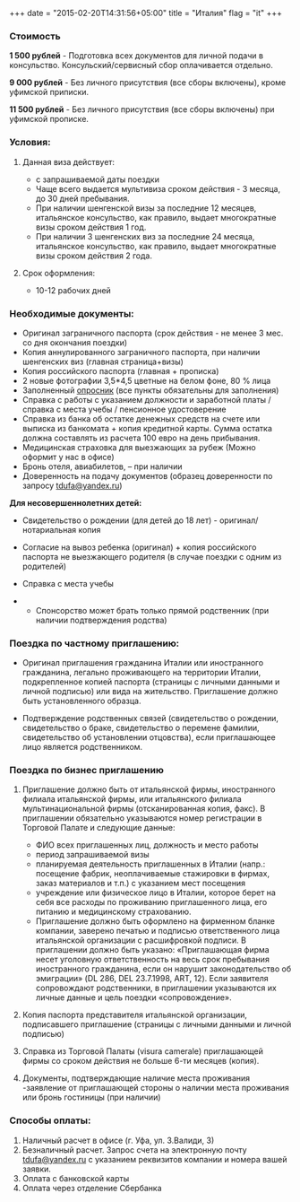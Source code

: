 +++
date = "2015-02-20T14:31:56+05:00"
title = "Италия"
flag = "it"
+++

### Стоимость
**1 500 рублей** - Подготовка всех документов для личной подачи в консульство. Консульский/сервисный сбор оплачивается отдельно.

**9 000 рублей** - Без личного присутствия (все сборы включены), кроме уфимской приписки.

**11 500 рублей** - Без личного присутствия (все сборы включены) при уфимской прописке.

### Условия:

1. Данная виза действует:
   * с запрашиваемой даты поездки
   * Чаще всего выдается мультивиза сроком действия - 3 месяца, до 30 дней пребывания.
   * При наличии шенгенской визы за последние 12 месяцев, итальянское консульство, как правило, выдает многократные визы сроком действия 1 год.
   * При наличии 3 шенгенских виз за последние 24 месяца, итальянское консульство, как правило, выдает многократные визы сроком действия 2 года.

2. Срок оформления: 
   * 10-12 рабочих дней

### Необходимые документы:

* Оригинал заграничного паспорта (срок действия - не менее 3 мес. со дня окончания поездки)
* Копия аннулированного заграничного паспорта, при наличии шенгенских виз (главная страница+визы)
* Копия российского паспорта (главная + прописка)
* 2 новые фотографии 3,5*4,5 цветные на белом фоне, 80 % лица
* Заполненный [опросник](/forms/Opros-Shengen.doc) (все пункты обязательны для заполнения)
* Справка с работы с указанием должности и заработной платы /справка с места учебы / пенсионное удостоверение
* Справка из банка об остатке денежных средств на счете или выписка из банкомата + копия кредитной карты. Сумма остатка должна составлять из расчета 100 евро на день прибывания.
* Медицинская страховка для выезжающих за рубеж (Можно оформит у нас в офисе)
* Бронь отеля, авиабилетов, – при наличии
* Доверенность на подачу документов (образец доверенности по запросу [tdufa@yandex.ru](mailto:tdufa@yandex.ru))

**Для несовершеннолетних детей:**

* Свидетельство о рождении (для детей до 18 лет) - оригинал/нотариальная копия

* Согласие на вывоз ребенка (оригинал) + копия российского паспорта не выезжающего родителя (в случае поездки с одним из родителей)

* Справка с места учебы 

* * Спонсорство может брать только прямой родственник (при наличии подтверждения родства)

### Поездка по частному приглашению:

* Оригинал приглашения гражданина Италии или иностранного гражданина, легально проживающего на территории Италии, подкрепленное копией паспорта (страницы с личными данными и личной подписью) или вида на жительство.
Приглашение должно быть установленного образца.

* Подтверждение родственных связей (свидетельство о рождении, свидетельство о браке, свидетельство о перемене фамилии, свидетельство об установлении отцовства), если приглашающее лицо является родственником.

### Поездка по бизнес приглашению

1. Приглашение должно быть от итальянской фирмы, иностранного филиала итальянской фирмы, или итальянского филиала мультинациональной фирмы (отсканированная копия, факс). В приглашении обязательно указываются номер регистрации в Торговой Палате и следующие данные:
    * ФИО всех приглашенных лиц, должность и место работы
    * период запрашиваемой визы
    * планируемая деятельность приглашенных в Италии (напр.: посещение фабрик, неоплачиваемые стажировки в фирмах, заказ материалов и т.п.) с указанием мест посещения
    * учреждение или физическое лицо в Италии, которое берет на себя все расходы по проживанию приглашенного лица, его питанию и медицинскому страхованию.
    * Приглашение должно быть оформлено на фирменном бланке компании, заверено печатью и подписью ответственного лица итальянской организации с расшифровкой подписи. В приглашении должно быть указано: «Приглашающая фирма несет уголовную ответственность на весь срок пребывания иностранного гражданина, если он нарушит законодательство об эмиграции» (DL 286, DEL 23.7.1998, ART, 12). Если заявителя сопровождают родственники, в приглашении указываются их личные данные и цель поездки «сопровождение». 

2. Копия паспорта представителя итальянской организации, подписавшего приглашение (страницы с личными данными и личной подписью)

3. Справка из Торговой Палаты (visura camerale) приглашающей фирмы со сроком действия не больше 6-ти месяцев (копия).

4. Документы, подтверждающие наличие места проживания -заявление от приглашающей стороны о наличии места проживания или бронь гостиницы (при наличии)

### Способы оплаты:

1. Наличный расчет в офисе (г. Уфа, ул. З.Валиди, 3)
2. Безналичный расчет. Запрос счета на электронную почту [tdufa@yandex.ru](mailto:tdufa@yandex.ru)  с указанием реквизитов компании и номера вашей заявки. 
3. Оплата с банковской карты
4. Оплата через отделение Сбербанка
 
